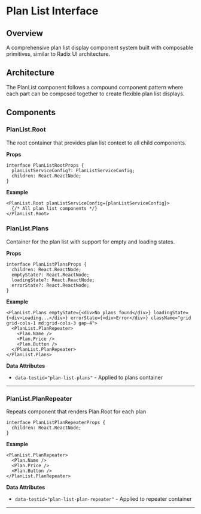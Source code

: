 # Plan List Interface

<!-- TODO: "Load more" button, pagination should be added -->

## Overview

A comprehensive plan list display component system built with composable primitives, similar to Radix UI architecture.

## Architecture

The PlanList component follows a compound component pattern where each part can be composed together to create flexible plan list displays.

## Components

### PlanList.Root

The root container that provides plan list context to all child components.

**Props**
```tsx
interface PlanListRootProps {
  planListServiceConfig?: PlanListServiceConfig;
  children: React.ReactNode;
}
```

**Example**
```tsx
<PlanList.Root planListServiceConfig={planListServiceConfig}>
  {/* All plan list components */}
</PlanList.Root>
```

### PlanList.Plans

Container for the plan list with support for empty and loading states.

**Props**
```tsx
interface PlanListPlansProps {
  children: React.ReactNode;
  emptyState?: React.ReactNode;
  loadingState?: React.ReactNode;
  errorState?: React.ReactNode;
}
```

**Example**
```tsx
<PlanList.Plans emptyState={<div>No plans found</div>} loadingState={<div>Loading...</div>} errorState={<div>Error</div>} className="grid grid-cols-1 md:grid-cols-3 gap-4">
  <PlanList.PlanRepeater>
    <Plan.Name />
    <Plan.Price />
    <Plan.Button />
  </PlanList.PlanRepeater>
</PlanList.Plans>
```

**Data Attributes**
- `data-testid="plan-list-plans"` - Applied to plans container
---

### PlanList.PlanRepeater

Repeats component that renders Plan.Root for each plan

```tsx
interface PlanListPlanRepeaterProps {
  children: React.ReactNode;
}
```

**Example**
```tsx
<PlanList.PlanRepeater>
  <Plan.Name />
  <Plan.Price />
  <Plan.Button />
</PlanList.PlanRepeater>
```

**Data Attributes**
- `data-testid="plan-list-plan-repeater"` - Applied to repeater container
---
